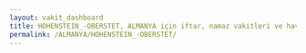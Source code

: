 ```yaml
---
layout: vakit_dashboard
title: HOHENSTEIN_-OBERSTET, ALMANYA için iftar, namaz vakitleri ve hava durumu - ilçe/eyalet seç
permalink: /ALMANYA/HOHENSTEIN_-OBERSTET/
---
```


<script type="text/javascript">
  var GLOBAL_COUNTRY = 'ALMANYA';
  var GLOBAL_CITY = 'HOHENSTEIN_-OBERSTET';
  var GLOBAL_STATE = '';
  var lat = 72;
  var lon = 21;
</script>
